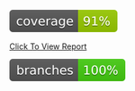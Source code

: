 ![Coverage](.github/badges/jacoco.svg)

[Click To View Report](https://htmlpreview.github.io/?https://github.com/neerajv/jacoco-multi-module-sample/blob/master/Build-Files/index.html)

![Branches](.github/badges/branches.svg)












